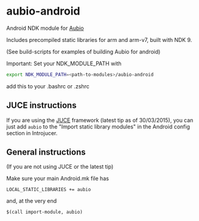 # aubio-android
Android NDK module for [Aubio](http://aubio.org)

Includes precompiled static libraries for arm and arm-v7, built with NDK 9. 

(See build-scripts for examples of building Aubio for android)

Important: Set your NDK_MODULE_PATH with 
```bash
export NDK_MODULE_PATH=<path-to-modules>/aubio-android
```
add this to your .bashrc or .zshrc

## JUCE instructions 

If you are using the [JUCE](http://www.juce.com) framework (latest tip as of 30/03/2015), you can just add ```aubio``` to the "Import static library modules" in the Android config section in Introjucer. 

## General instructions 
(If you are not using JUCE or the latest tip)

Make sure your main Android.mk file has 

```make
LOCAL_STATIC_LIBRARIES += aubio
```
and, at the very end
```make
$(call import-module, aubio)
```
